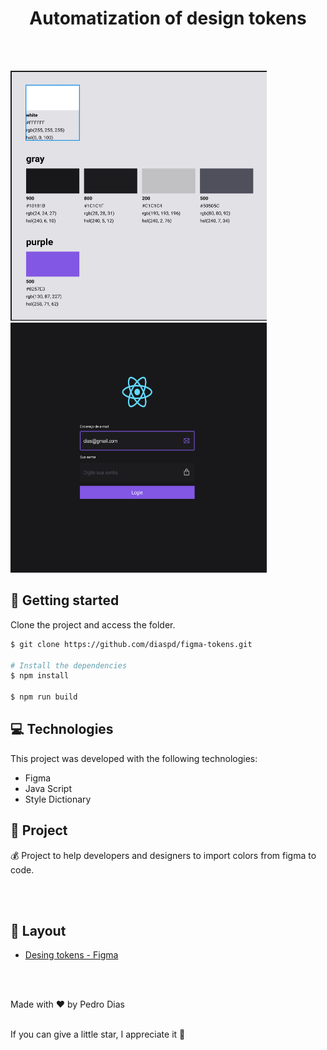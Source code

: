 <h1 align="center">
  Automatization of design tokens
</h1>

<br></br>

<div>
  <img src="colors.png" width="410px" height="400px"/> 
  <img src="project.png" width="410px" height="400px"/> 
</div>

## 🚀 Getting started

Clone the project and access the folder.

```bash
$ git clone https://github.com/diaspd/figma-tokens.git

# Install the dependencies
$ npm install

$ npm run build

```

## 💻 Technologies

This project was developed with the following technologies:

- Figma
- Java Script
- Style Dictionary


## 📄 Project
💰 Project to help developers and designers to import colors from figma to code.

<br></br>

## 🔖 Layout
- [Desing tokens - Figma](https://www.figma.com/file/jMS3IzcoWVcXLFn6i3AD1g/Figma-for-devs?node-id=8%3A15&t=WdgETcQzY1R4jc4T-0)


<br></br>

Made with ♥ by Pedro Dias <br></br>

If you can give a little star, I appreciate it 🤩
